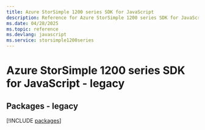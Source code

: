 ```yaml
---
title: Azure StorSimple 1200 series SDK for JavaScript
description: Reference for Azure StorSimple 1200 series SDK for JavaScript
ms.date: 04/28/2025
ms.topic: reference
ms.devlang: javascript
ms.service: storsimple1200series
---
```

# Azure StorSimple 1200 series SDK for JavaScript - legacy
## Packages - legacy
[!INCLUDE [packages](storsimple-1200-series-index.md)]